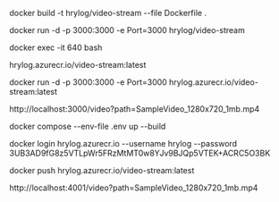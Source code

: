  docker build -t hrylog/video-stream --file Dockerfile .

 docker run -d -p 3000:3000 -e Port=3000 hrylog/video-stream

 docker exec -it 640 bash  


 hrylog.azurecr.io/video-stream:latest

 docker run -d -p 3000:3000 -e Port=3000  hrylog.azurecr.io/video-stream:latest


 http://localhost:3000/video?path=SampleVideo_1280x720_1mb.mp4


docker compose --env-file .env up --build

 docker login hrylog.azurecr.io --username hrylog --password 3UB3AD9fG8z5VTLpWr5FRzMtMT0w8YJv9BJQp5VTEK+ACRC5O3BK

 docker push hrylog.azurecr.io/video-stream:latest 

 http://localhost:4001/video?path=SampleVideo_1280x720_1mb.mp4
